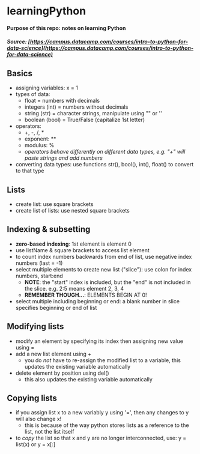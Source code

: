 # learningPython
#### Purpose of this repo: notes on learning Python
##### Source: [https://campus.datacamp.com/courses/intro-to-python-for-data-science](https://campus.datacamp.com/courses/intro-to-python-for-data-science)

## Basics
* assigning variables: x = 1
* types of data:
  - float = numbers with decimals
  - integers (int) = numbers without decimals
  - string (str) = character strings, manipulate using "" or ''
  - boolean (bool) = True/False (capitalize 1st letter)
* operators:
  - +, -, /, *
  - exponent: **
  - modulus: %
  - _operators behave differently on different data types, e.g. "+" will paste strings and add numbers_
* converting data types: use functions str(), bool(), int(), float() to convert to that type

## Lists
* create list: use square brackets
* create list of lists: use nested square brackets

## Indexing & subsetting
* __zero-based indexing__: 1st element is element 0
* use listName & square brackets to access list element
* to count index numbers backwards from end of list, use negative index numbers (last = -1)
* select multiple elements to create new list ("slice"): use colon for index numbers, start:end
  - __NOTE__: the "start" index is included, but the "end" is not included in the slice. e.g. 2:5 means element 2, 3, 4
  - __REMEMBER THOUGH...__: ELEMENTS BEGIN AT 0!
* select multiple including beginning or end: a blank number in slice specifies beginning or end of list

## Modifying lists
* modify an element by specifying its index then assigning new value using =
* add a new list element using +
  - you do _not_ have to re-assign the modified list to a variable, this updates the existing variable automatically
* delete element by position using del()
  - this also updates the existing variable automatically
  
## Copying lists
* if you assign list x to a new variably y using '=', then any changes to y will also change x! 
  - this is because of the way python stores lists as a reference to the list, not the list itself
* to _copy_ the list so that x and y are no longer interconnected, use: y = list(x) or y = x\[:]
